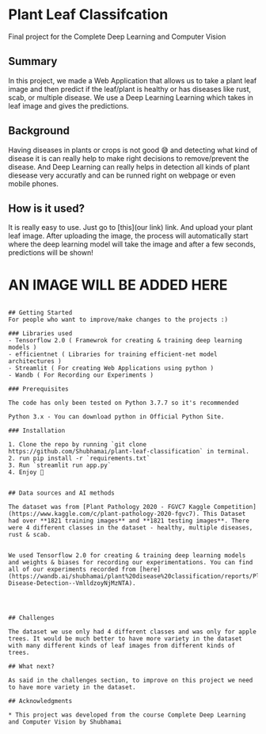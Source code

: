 # Plant Leaf Classifcation

Final project for the Complete Deep Learning and Computer Vision 

## Summary

In this project, we made a Web Application that allows us to take a plant leaf image and then predict if the leaf/plant is healthy or has diseases like rust, scab, or multiple disease. We use a Deep Learning Learning which takes in leaf image and gives the predictions. 


## Background

Having diseases in plants or crops is not good 😅 and detecting what kind of disease it is can really help to make right decisions to remove/prevent the disease. And Deep Learning can really helps in detection all kinds of plant diesease very accuratly and can be runned right on webpage or even mobile phones. 


## How is it used?

It is really easy to use. Just go to [this](our link) link. And upload your plant leaf image. After uploading the image, the process will automatically start where the deep learning model will take the image and after a few seconds, predictions will be shown!

# AN IMAGE WILL BE ADDED HERE

```

## Getting Started
For people who want to improve/make changes to the projects :)

### Libraries used
- Tensorflow 2.0 ( Framewrok for creating & training deep learning models )
- efficientnet ( Libraries for training efficient-net model architectures )
- Streamlit ( For creating Web Applications using python )
- Wandb ( For Recording our Experiments )

### Prerequisites

The code has only been tested on Python 3.7.7 so it's recommended

Python 3.x - You can download python in Official Python Site.

### Installation

1. Clone the repo by running `git clone https://github.com/Shubhamai/plant-leaf-classification` in terminal. 
2. run pip install -r `requirements.txt`
3. Run `streamlit run app.py`
4. Enjoy 🎊


## Data sources and AI methods

The dataset was from [Plant Pathology 2020 - FGVC7 Kaggle Competition](https://www.kaggle.com/c/plant-pathology-2020-fgvc7). This Dataset had over **1821 training images** and **1821 testing images**. There were 4 different classes in the dataset - healthy, multiple diseases, rust & scab. 
 

We used Tensorflow 2.0 for creating & training deep learning models and weights & biases for recording our experimentations. You can find all of our experiments recorded from [here](https://wandb.ai/shubhamai/plant%20disease%20classification/reports/Plant-Disease-Detection--VmlldzoyNjMzNTA).   




## Challenges

The dataset we use only had 4 different classes and was only for apple trees. It would be much better to have more variety in the dataset with many different kinds of leaf images from different kinds of trees. 

## What next?

As said in the challenges section, to improve on this project we need to have more variety in the dataset. 

## Acknowledgments

* This project was developed from the course Complete Deep Learning and Computer Vision by Shubhamai
